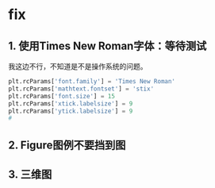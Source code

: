 # fix

## 1. 使用Times New Roman字体：等待测试

我这边不行，不知道是不是操作系统的问题。

```python
plt.rcParams['font.family'] = 'Times New Roman'
plt.rcParams['mathtext.fontset'] = 'stix'
plt.rcParams['font.size'] = 15
plt.rcParams['xtick.labelsize'] = 9
plt.rcParams['ytick.labelsize'] = 9
#
```

## 2. Figure图例不要挡到图


## 3. 三维图



